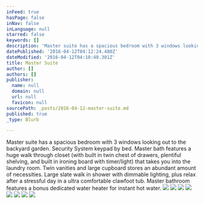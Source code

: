 ```yaml
---
inFeed: true
hasPage: false
inNav: false
inLanguage: null
starred: false
keywords: []
description: 'Master suite has a spacious bedroom with 3 windows looking out to the backyard garden. Security System keypad by bed. Master bath features a huge walk through closet (with built in twin chest of drawers and plentiful shelving) that takes you into the laundry room. Twin vanities and large cupboard stores an abundant amount of necessities. Large slate walk in shower with dimmable lighting, plus relax after a stressful day in a ultra comfortable clawfoot tub. Master bathroom features a bonus dedicated water heater for instant hot water.'
datePublished: '2016-04-12T04:12:24.480Z'
dateModified: '2016-04-12T04:10:40.301Z'
title: Master Suite
author: []
authors: []
publisher:
  name: null
  domain: null
  url: null
  favicon: null
sourcePath: _posts/2016-04-12-master-suite.md
published: true
_type: Blurb

---
```

Master suite has a spacious bedroom with 3 windows looking out to the backyard garden. Security System keypad by bed. Master bath features a huge walk through closet (with built in twin chest of drawers, plentiful shelving, and built in ironing board with timer/light) that takes you into the laundry room. Twin vanities and large cupboard stores an abundant amount of necessities. Large slate walk in shower with dimmable lighting, plus relax after a stressful day in a ultra comfortable clawfoot tub. Master bathroom features a bonus dedicated water heater for instant hot water.
![](https://the-grid-user-content.s3-us-west-2.amazonaws.com/65d780b4-a420-418d-a137-ed7b6ed3cf0e.jpg)
![](https://the-grid-user-content.s3-us-west-2.amazonaws.com/6a84942b-6e85-43ac-925e-6d462046b6c5.jpg)
![](https://the-grid-user-content.s3-us-west-2.amazonaws.com/6cb71b9f-c2e4-471c-ba8f-7563c139b8cc.jpg)
![](https://the-grid-user-content.s3-us-west-2.amazonaws.com/43f8c0c0-716e-4618-b910-3ddb0c435437.jpg)
![](https://the-grid-user-content.s3-us-west-2.amazonaws.com/48cfc710-007e-48d4-a1c2-6052358d4556.jpg)
![](https://the-grid-user-content.s3-us-west-2.amazonaws.com/9c2dd44c-265e-495f-8905-1e5a00f4ee1e.jpg)
![](https://the-grid-user-content.s3-us-west-2.amazonaws.com/a3977f14-4f7d-41e1-8fb3-f1f622354540.jpg)
![](https://the-grid-user-content.s3-us-west-2.amazonaws.com/6616fd50-9170-4ac9-824c-57b900e9b128.jpg)